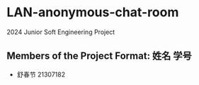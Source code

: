# LAN-anonymous-chat-room
2024 Junior Soft Engineering Project

## Members of the Project Format: 姓名 学号
- 舒春节 21307182

